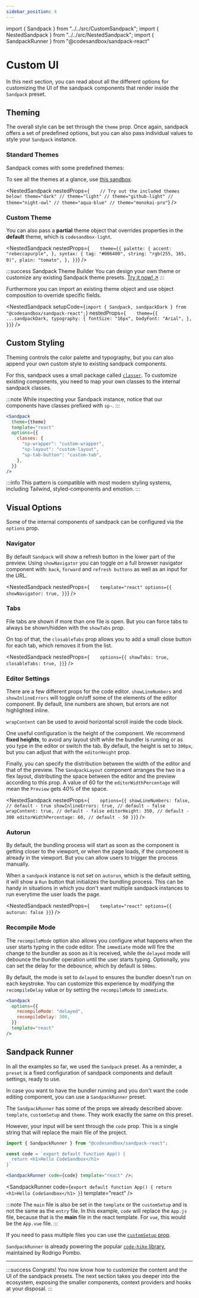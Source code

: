 ```yaml
---
sidebar_position: 4
---
```


import { Sandpack } from "../../src/CustomSandpack";
import { NestedSandpack } from "../../src/NestedSandpack";
import { SandpackRunner } from "@codesandbox/sandpack-react"

# Custom UI

In this next section, you can read about all the different options for customizing the UI of the sandpack components that render inside the `Sandpack` preset.

## Theming

The overall style can be set through the `theme` prop. Once again, sandpack offers a set of predefined options, but you can also pass individual values to style your `Sandpack` instance.

### Standard Themes

Sandpack comes with some predefined themes:

To see all the themes at a glance, use [this sandbox](https://codesandbox.io/s/sandpack-theme-yqsmj).

<!-- prettier-ignore -->
<NestedSandpack nestedProps={`    // Try out the included themes below!
      theme="dark"
      // theme="light"
      // theme="github-light"
      // theme="night-owl"
      // theme="aqua-blue"
      // theme="monokai-pro"`}
/>

### Custom Theme

You can also pass a **partial** theme object that overrides properties in the
**default** theme, which is `codesandbox-light`.

<!-- prettier-ignore -->
<NestedSandpack nestedProps={`    theme={{
        palette: {
          accent: "rebeccapurple",
        },
        syntax: {
          tag: "#006400",
          string: "rgb(255, 165, 0)",
          plain: "tomato",
        },
      }}`}
  />

:::success Sandpack Theme Builder
You can design your own theme or customize any existing Sandpack theme presets. [Try it now! ↗](https://sandpack.codesandbox.io/theme)
:::

Furthermore you can import an existing theme object and use object composition to override specific fields.

<!-- prettier-ignore -->
<NestedSandpack 
  setupCode={`import { Sandpack, sandpackDark } from "@codesandbox/sandpack-react";`}
  nestedProps={`    theme={{
        ...sandpackDark,
        typography: {
          fontSize: "16px",
          bodyFont: "Arial",
        },
      }}`}
  />

## Custom Styling

Theming controls the color palette and typography, but you can also append your own custom style to existing sandpack components.

For this, sandpack uses a small package called [`classer`](https://github.com/code-hike/codehike/tree/next/packages/classer). To customize existing components, you need to map your own classes to the internal sandpack classes.

:::note
While inspecting your Sandpack instance, notice that our components have classes prefixed with `sp-`.
:::

```jsx
<Sandpack
  theme={theme}
  template="react"
  options={{
    classes: {
      "sp-wrapper": "custom-wrapper",
      "sp-layout": "custom-layout",
      "sp-tab-button": "custom-tab",
    },
  }}
/>
```

:::info
This pattern is compatible with most modern styling systems, including Tailwind, styled-components and emotion.
:::

## Visual Options

Some of the internal components of sandpack can be configured via the `options` prop.

### Navigator

By default `Sandpack` will show a refresh button in the lower part of the preview. Using `showNavigator` you can toggle on a full browser navigator component with: `back`, `forward` and `refresh buttons` as well as an input for the URL.

<!-- prettier-ignore -->
<NestedSandpack
  nestedProps={`    template="react"
      options={{
        showNavigator: true,
      }}`}
/>

### Tabs

File tabs are shown if more than one file is open. But you can force tabs to always be shown/hidden with the `showTabs` prop.

On top of that, the `closableTabs` prop allows you to add a small close button for each tab, which removes it from the list.

<!-- prettier-ignore -->
<NestedSandpack
  nestedProps={`    options={{
        showTabs: true,
        closableTabs: true,
      }}`}
/>

### Editor Settings

There are a few different props for the code editor. `showLineNumbers` and `showInlineErrors` will toggle on/off some of the elements of the editor component. By default, line numbers are shown, but errors are not highlighted inline.

`wrapContent` can be used to avoid horizontal scroll inside the code block.

One useful configuration is the height of the component. We recommend **fixed
heights**, to avoid any layout shift while the bundler is running or as you type
in the editor or switch the tab. By default, the height is set to `300px`, but
you can adjust that with the `editorHeight` prop.

Finally, you can specify the distribution between the width of the editor and that of the preview. The `SandpackLayout` component arranges the two in a flex layout, distributing the space between the editor and the preview according to this prop. A value of 60 for the `editorWidthPercentage` will mean the `Preview` gets 40% of the space.

<!-- prettier-ignore -->
<NestedSandpack
  nestedProps={`    options={{
        showLineNumbers: false, // default - true
        showInlineErrors: true, // default - false
        wrapContent: true, // default - false
        editorHeight: 350, // default - 300
        editorWidthPercentage: 60, // default - 50
      }}`}
/>

### Autorun

By default, the bundling process will start as soon as the component is getting
closer to the viewport, or when the page loads, if the component is already in
the viewport. But you can allow users to trigger the process manually.

When a `sandpack` instance is not set on `autorun`, which is the default
setting, it will show a `Run` button that initializes the bundling process. This can be handy in situations in which you don't want multiple sandpack instances to run everytime the user loads the page.

<!-- prettier-ignore -->
<NestedSandpack
  nestedProps={`    template="react"
      options={{
        autorun: false
      }}`}
/>

### Recompile Mode

The `recompileMode` option also allows you configure what happens when the user starts typing in the code editor. The `immediate` mode will fire the change to the bundler as soon as it is received, while the `delayed` mode will debounce the bundler operation until the user starts typing. Optionally, you can set the delay for the debounce, which by default is `500ms`.

By default, the mode is set to `delayed` to ensures the bundler doesn't run on each keystroke. You can customize this
experience by modifying the `recompileDelay` value or by setting the
`recompileMode` to `immediate`.

```jsx
<Sandpack
  options={{
    recompileMode: "delayed",
    recompileDelay: 300,
  }}
  template="react"
/>
```

## Sandpack Runner

In all the examples so far, we used the `Sandpack` preset. As a reminder, a `preset` is a fixed configuration of sandpack
components and default settings, ready to use.

In case you want to have the bundler running and you don't want the code editing
component, you can use a `SandpackRunner` preset.

The `SandpackRunner` has some of the props we already described above:
`template`, `customSetup` and `theme`. They work exactly the same on this
preset.

However, your input will be sent through the `code` prop. This is a single
string that will replace the main file of the project.

```jsx
import { SandpackRunner } from "@codesandbox/sandpack-react";

const code = `export default function App() {
  return <h1>Hello CodeSandbox</h1>
}`

<SandpackRunner code={code} template="react" />;
```

<SandpackRunner code={`export default function App() { return <h1>Hello CodeSandbox</h1> }`} template="react" />

:::note
The `main` file is also be set in the `template` or the `customSetup` and is not the same as the `entry` file. In this example, `code` will replace the `App.js` file, because that is the
**main** file in the react template. For `vue`, this would be the `App.vue` file.
:::

If you need to pass multiple files you can use the [`customSetup` prop](/getting-started/custom-content#custom-setup).

`SandpackRunner` is already powering the popular [`code-hike` library](https://github.com/code-hike/codehike), maintained by Rodrigo Pombo.

---

:::success Congrats!
You now know how to customize the content and the UI of the sandpack presets. The next section takes you deeper into the ecosystem, exposing the smaller components, context providers and hooks at your disposal.
:::

